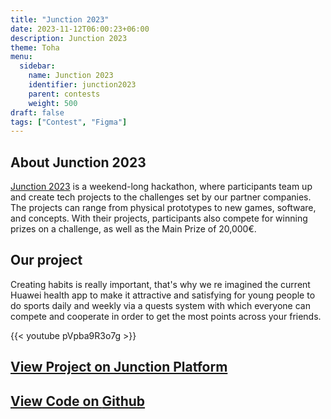 ```yaml
---
title: "Junction 2023"
date: 2023-11-12T06:00:23+06:00
description: Junction 2023
theme: Toha
menu:
  sidebar:
    name: Junction 2023
    identifier: junction2023
    parent: contests
    weight: 500
draft: false
tags: ["Contest", "Figma"]
---
```


## About Junction 2023
[Junction 2023](https://www.junction2023.com/) is a weekend-long hackathon, where participants team up and create tech projects to the challenges set by our partner companies. The projects can range from physical prototypes to new games, software, and concepts. With their projects, participants also compete for winning prizes on a challenge, as well as the Main Prize of 20,000€.

## Our project
Creating habits is really important, that's why we re imagined the current Huawei health app to make it attractive and satisfying for young people to do sports daily and weekly via a quests system with which everyone can compete and cooperate in order to get the most points across your friends.

{{< youtube pVpba9R3o7g >}}

## [View Project on Junction Platform](https://eu.junctionplatform.com/projects/junction-2023/view/654e9f275817330aad387106)
## [View Code on <i class="fab fa-github"></i>Github](https://github.com/miquelt9/Junction2023)